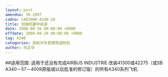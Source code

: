 ```yaml
---
layout: post
amendno: 39-2997
cadno: CAD2000-A340-28
title: 加强机翼中央梁
date: 2000-08-16 00:00:00 +0800
effdate: 2000-08-20 00:00:00 +0800
tag: A340
categories: 民航华东管理局适航处
author: 何正华
---
```


##适用范围:
适用于还没有完成AIRBUS INDUSTRIE 改装41300或42275（或SB A340－57－4008原版或以后批准的修订版）的所有A340系列飞机

